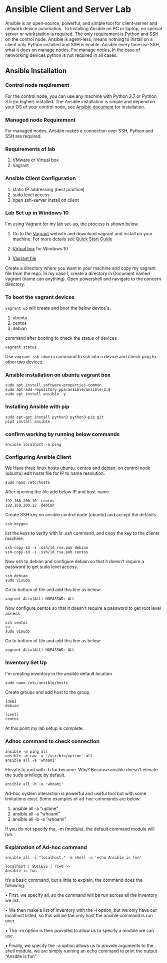 # Ansible Client and Server Lab

Ansible is an open-source, powerful, and simple tool for client-server and network device automation. To Installing Ansible on PC or laptop, no special server or workstation is required. The only requirement is Python and SSH on the control node. Ansible is agent-less, means nothing to install on a client only Python installed and SSH is enable. Ansible every time use SSH, what it does on manage nodes. For manage nodes, in the case of networking devices python is not required in all cases.

## Ansible Installation

### Control node requirement

For the control node, you can use any machine with Python 2.7 or Python 3.5 (or higher) installed. The Ansible installation is simple and depend on your OS of your control node, see [Ansible document](https://docs.ansible.com/ansible/2.9/installation_guide/index.html) for installation.

### Managed node Requirement

For managed nodes, Ansible makes a connection over SSH, Python and SSH are required.

### Requirements of lab

1. VMware or Virtual box
2. Vagrant

### Ansible Client Configuration

1. static IP addressing (best practice)
2. sudo level access
3. open ssh-server install on client

### Lab Set up in Windows 10

I'm using Vagrant for my lab set-up, the process is shown below.

1. Go to the [Vagrant](https://www.vagrantup.com/) website and download vagrant and install on your machine. For more details see [Quick Start Guide](https://learn.hashicorp.com/tutorials/vagrant/getting-started-index?in=vagrant/getting-started)

2. [Virtual box](https://www.virtualbox.org/wiki/Downloads) for Windows 10

3. [Vagrant file](https://github.com/sydasif/ansible-lab/blob/master/Vagrantfile)

Create a directory where you want in your machine and copy my vagrant file from the repo. In my case I, create a directory in Document named vagrant (name can anything). Open powershell and navigate to the concern directory.

### To boot the vagrant devices

```vagrant up```  will create and boot the below device's.

1. ubuntu
2. centos
3. debian

command after booting to check the status of devices

```con 
vagrant status
```

Use ```vagrant ssh ubuntu``` command to ssh into a device and check ping to other two devices.

### Ansible installation on ubuntu vagrant box

```sudo apt update
sudo apt install software-properties-common
sudo apt-add-repository ppa:ansible/ansible-2.9
sudo apt install ansible -y
```

### Installing Ansible with pip

```sudo apt-get update
sudo apt-get install python3 python3-pip git
pip3 install ansible
```

### confirm working by running below commands

```ansible --version
ansible localhost -m ping
```

### Configuring Ansible Client

We Have three linux hosts ubuntu, centos and debian, on control node (ubuntu) edit hosts file for IP to name resolution.

```con
sudo nano /etc/hosts
```

After opening the file add below IP and host-name.

```con
192.168.200.10  centos
192.168.200.12  debian
```

Create SSH key on ansible control node (ubuntu) and accept the defaults.

```con
ssh-keygen
```

list the keys to verify with *ls .ssh* command, and copy the key to the clients machine.

```con
ssh-copy-id -i .ssh/id_rsa.pub debian
ssh-copy-id -i .ssh/id_rsa.pub centos
```

Now ssh to debian and configure debian so that it doesn't require a password to get sudo level access.

```con
ssh debian
sudo visudo
```

Go to bottom of file and add this line as below:

```con
vagrant ALL=(ALL) NOPASSWD: ALL
```

Now configure centos so that it doesn't require a password to get root level access.

```con
ssh centos
su - 
sudo visudo
```

Go to bottom of file and add this line as below:

```con
vagrant ALL=(ALL) NOPASSWD: ALL
```

### Inventory Set Up

I'm creating inventory in the ansible default location

```con
sudo nano /etc/ansible/hosts
```

Create groups and add host to the group.

```con
[deb]
debian  

[cent]
centos
```

At this point my lab setup is complete.

### Adhoc command to check connection

```con
ansible -m ping all
ansible -m raw -a '/usr/bin/uptime' all
ansible all -a 'whoami'
```

Elevate to root with -b for become. Why? Because ansible doesn't elevate the sudo privilege by default.

```con
ansible all -b -a 'whoami'
```

Ad-hoc system interaction is powerful and useful tool but with some limitations exist. Some examples of ad-hoc commands are below:

1. ansible all -a "uptime"
2. ansible all -a "whoami"
3. ansible all -b -a "whoami"

If you do not specify the, -m (module), the default command module will run.

### Explanation of Ad-hoc command

```con
ansible all -i "localhost," -m shell -a 'echo Ansible is fun'

localhost | SUCCESS | rc=0 >>
Ansible is fun
```

It’s a basic command, but a little to explain, the command does the following:

• First, we specify all, so the command will be run across all the inventory we list.

• We then make a list of inventory with the -i option, but we only have our localhost listed,
so this will be the only host the ansible command is run over.

• The -m option is then provided to allow us to specify a module we can use.

• Finally, we specify the -a option allows us to provide arguments to the shell module,
we are simply running an echo command to print the output “Ansible is fun”
